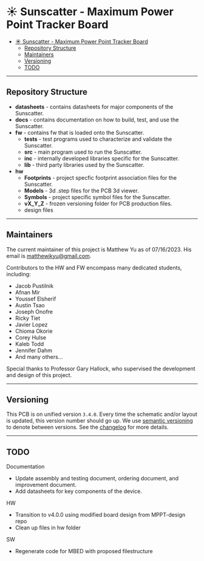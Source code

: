 # :sunny: Sunscatter - Maximum Power Point Tracker Board

- [:sunny: Sunscatter - Maximum Power Point Tracker Board](#sunny-sunscatter---maximum-power-point-tracker-board)
  - [Repository Structure](#repository-structure)
  - [Maintainers](#maintainers)
  - [Versioning](#versioning)
  - [TODO](#todo)

---

## Repository Structure

- **datasheets** - contains datasheets for major components of the Sunscatter.
- **docs** - contains documentation on how to build, test, and use the Sunscatter.
- **fw** - contains fw that is loaded onto the Sunscatter.
  - **tests** - test programs used to characterize and validate the Sunscatter.
  - **src** - main program used to run the Sunscatter.
  - **inc** - internally developed libraries specific for the Sunscatter.
  - **lib** - third party libraries used by the Sunscatter.
- **hw**
  - **Footprints** - project specfic footprint association files for the Sunscatter.
  - **Models** - 3d .step files for the PCB 3d viewer.
  - **Symbols** - project specific symbol files for the Sunscatter.
  - **vX_Y_Z** - frozen versioning folder for PCB production files.
  - design files

---

## Maintainers

The current maintainer of this project is Matthew Yu as of 07/16/2023. His email
is [matthewjkyu@gmail.com](matthewjkyu@gmail.com).

Contributors to the HW and FW encompass many dedicated students, including:

- Jacob Pustilnik
- Afnan Mir
- Youssef Elsherif
- Austin Tsao
- Joseph Onofre
- Ricky Tiet
- Javier Lopez
- Chioma Okorie
- Corey Hulse
- Kaleb Todd
- Jennifer Dahm
- And many others...

Special thanks to Professor Gary Hallock, who supervised the development and
design of this project.

---

## Versioning

This PCB is on unified version `3.4.0`. Every time the schematic and/or layout
is updated, this version number should go up. We use [semantic
versioning](https://semver.org/) to denote between versions. See the
[changelog](./docs/CHANGELOG.md) for more details.

---

## TODO

Documentation

- Update assembly and testing document, ordering document, and improvement document.
- Add datasheets for key components of the device.

HW

- Transition to v4.0.0 using modified board design from MPPT-design repo
- Clean up files in hw folder

SW

- Regenerate code for MBED with proposed filestructure
